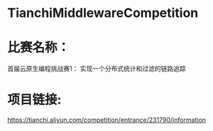 # TianchiMiddlewareCompetition

# 比赛名称：

首届云原生编程挑战赛1：
实现一个分布式统计和过滤的链路追踪

# 项目链接:

https://tianchi.aliyun.com/competition/entrance/231790/information
